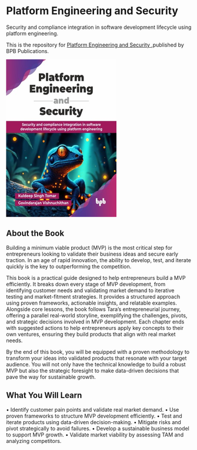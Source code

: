 # Platform Engineering and Security

Security and compliance integration in software development lifecycle using platform engineering.

This is the repository for [Platform Engineering and Security
](https://bpbonline.com/products/platform-engineering-and-security?variant=44764294381768),published by BPB Publications.

<img src="9789365892406.jpg">

## About the Book
Building a minimum viable product (MVP) is the most critical step for entrepreneurs looking to validate their business ideas and secure early traction. In an age of rapid innovation, the ability to develop, test, and iterate quickly is the key to outperforming the competition.

This book is a practical guide designed to help entrepreneurs build a MVP efficiently. It breaks down every stage of MVP development, from identifying customer needs and validating market demand to iterative testing and market-fitment strategies. It provides a structured approach using proven frameworks, actionable insights, and relatable examples. Alongside core lessons, the book follows Tara’s entrepreneurial journey, offering a parallel real-world storyline, exemplifying the challenges, pivots, and strategic decisions involved in MVP development. Each chapter ends with suggested actions to help entrepreneurs apply key concepts to their own ventures, ensuring they build products that align with real market needs. 

By the end of this book, you will be equipped with a proven methodology to transform your ideas into validated products that resonate with your target audience. You will not only have the technical knowledge to build a robust MVP but also the strategic foresight to make data-driven decisions that pave the way for sustainable growth.

## What You Will Learn
• Identify customer pain points and validate real market demand.
• Use proven frameworks to structure MVP development efficiently.
• Test and iterate products using data-driven decision-making.
• Mitigate risks and pivot strategically to avoid failures.
• Develop a sustainable business model to support MVP growth.
• Validate market viability by assessing TAM and analyzing competitors.
